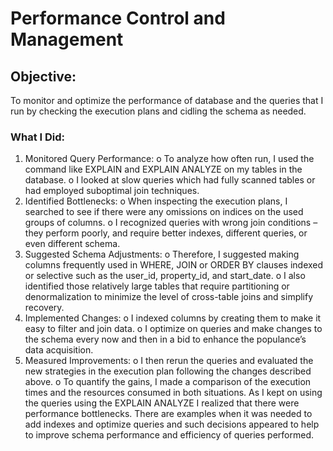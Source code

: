 # Performance Control and Management
## Objective:
To monitor and optimize the performance of database and the queries that I run by checking the execution plans and cidling the schema as needed.
### What I Did:
1.	Monitored Query Performance:
o	    To analyze how often run, I used the command like EXPLAIN and EXPLAIN ANALYZE on my tables in the database.
o	    I looked at slow queries which had fully scanned tables or had employed suboptimal join techniques.
2.	Identified Bottlenecks:
o	    When inspecting the execution plans, I searched to see if there were any omissions on indices on the used groups of columns.
o	    I recognized queries with wrong join conditions – they perform poorly, and require better indexes, different queries, or even different schema.
3.	Suggested Schema Adjustments:
o	    Therefore, I suggested making columns frequently used in WHERE, JOIN or ORDER BY clauses indexed or selective such as the user_id, property_id, and start_date.
o	    I also identified those relatively large tables that require partitioning or denormalization to minimize the level of cross-table joins and simplify recovery.
4.	Implemented Changes:
o	    I indexed columns by creating them to make it easy to filter and join data.
o	    I optimize on queries and make changes to the schema every now and then in a bid to enhance the populance’s data acquisition.
5.	Measured Improvements:
o	    I then rerun the queries and evaluated the new strategies in the execution plan following the changes described above.
o	    To quantify the gains, I made a comparison of the execution times and the resources consumed in both situations.
As I kept on using the queries using the EXPLAIN ANALYZE I realized that there were performance bottlenecks. There are examples when it was needed to add indexes and optimize queries and such decisions appeared to help to improve schema performance and efficiency of queries performed.